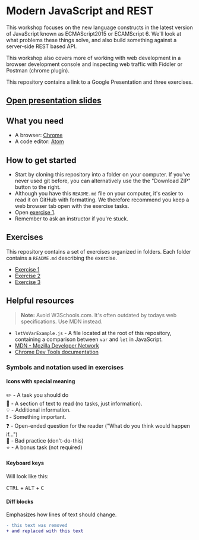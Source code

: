 # Modern JavaScript and REST

This workshop focuses on the new language constructs in the latest version of JavaScript known as ECMAScript2015 or ECAMScript 6. We'll look at what problems these things solve, and also build something against a server-side REST based API. 

This workshop also covers more of working with web development in a browser development console and inspecting web traffic with Fiddler or Postman (chrome plugin).

This repository contains a link to a Google Presentation and three exercises.

## [Open presentation slides](https://docs.google.com/presentation/d/1t_j42Ck6JtYuBLhR-RlfXFpEBqCIsMIBuOD5XrnhSuE/edit#slide=id.g18e24f373c_0_5)

## What you need

* A browser: [Chrome](https://www.google.com/chrome)
* A code editor: [Atom](https://atom.io/)

## How to get started
* Start by cloning this repository into a folder on your computer. If you've never used git before, you can alternatively use the the "Download ZIP" button to the right.
* Although you have this `README.md` file on your computer, it's easier to read it on GitHub with formatting. We therefore recommend you keep a web browser tab open with the exercise tasks.
* Open [exercise 1](./exercise1/README.md/).
* Remember to ask an instructor if you're stuck.

## Exercises
This repository contains a set of exercises organized in folders. Each folder contains a `README.md` describing the exercise.

- [Exercise 1](./exercise1/README.md)
- [Exercise 2](./exercise2/README.md)
- [Exercise 3](./exercise3/README.md)

## Helpful resources
> **Note:** Avoid W3Schools.com. It's often outdated by todays web specifications. Use MDN instead.

- `letVsVarExample.js` - A file located at the root of this repository, containing a comparison between `var` and `let` in JavaScript.
- [MDN - Mozilla Developer Network](https://developer.mozilla.org/en-US/)
- [Chrome Dev Tools documentation](https://developers.google.com/web/tools/chrome-devtools/)


### Symbols and notation used in exercises

#### Icons with special meaning

:pencil2: - A task you should do  
:book: - A section of text to read (no tasks, just information).  
:bulb: - Additional information.  
:exclamation: - Something important.  
:question: - Open-ended question for the reader ("What do you think would happen if...")  
:poop: - Bad practice (don't-do-this)  
:star: - A bonus task (not required)  

#### Keyboard keys

Will look like this:

<kbd>CTRL</kbd> + <kbd>ALT</kbd> + <kbd>C</kbd>

#### Diff blocks

Emphasizes how lines of text should change.

```diff
- this text was removed
+ and replaced with this text
```
